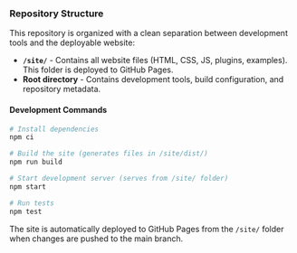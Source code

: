 ### Repository Structure

This repository is organized with a clean separation between development tools and the deployable website:

- **`/site/`** - Contains all website files (HTML, CSS, JS, plugins, examples). This folder is deployed to GitHub Pages.
- **Root directory** - Contains development tools, build configuration, and repository metadata.

#### Development Commands

```bash
# Install dependencies
npm ci

# Build the site (generates files in /site/dist/)
npm run build

# Start development server (serves from /site/ folder)
npm start

# Run tests
npm test
```

The site is automatically deployed to GitHub Pages from the `/site/` folder when changes are pushed to the main branch.
